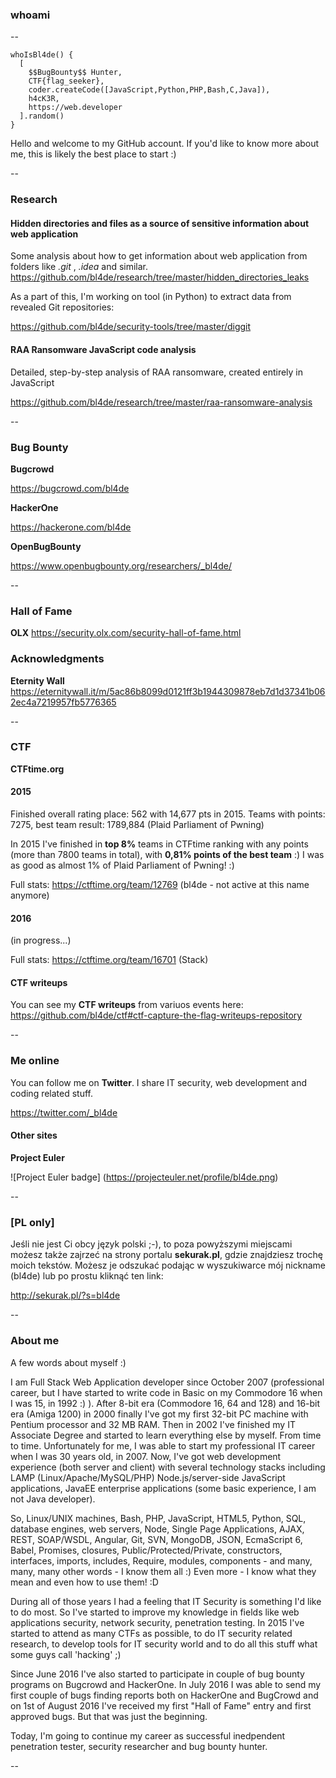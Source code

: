 
### whoami
--

```
whoIsBl4de() {
  [
    $$BugBounty$$ Hunter, 
    CTF{flag_seeker}, 
    coder.createCode([JavaScript,Python,PHP,Bash,C,Java]), 
    h4cK3R, 
    https://web.developer
  ].random()
}
```
Hello and welcome to my GitHub account.
If you'd like to know more about me, this is likely the best place to start :)

--

### Research

#### Hidden directories and files as a source of sensitive information about web application

Some analysis about how to get information about web application from folders like _.git_ , _.idea_ and similar.
https://github.com/bl4de/research/tree/master/hidden_directories_leaks

As a part of this, I'm working on tool (in Python) to extract data from revealed Git repositories:

https://github.com/bl4de/security-tools/tree/master/diggit

#### RAA Ransomware JavaScript code analysis

Detailed, step-by-step analysis of RAA ransomware, created entirely in JavaScript

https://github.com/bl4de/research/tree/master/raa-ransomware-analysis

--

### Bug Bounty

**Bugcrowd**		    

https://bugcrowd.com/bl4de

**HackerOne**		  

https://hackerone.com/bl4de

**OpenBugBounty**

https://www.openbugbounty.org/researchers/_bl4de/

--

### Hall of Fame

**OLX** https://security.olx.com/security-hall-of-fame.html


### Acknowledgments

**Eternity Wall** https://eternitywall.it/m/5ac86b8099d0121ff3b1944309878eb7d1d37341b062ec4a7219957fb5776365

--

### CTF

**CTFtime.org**		  

#### 2015

Finished overall rating place: 562 with 14,677 pts in 2015.
Teams with points: 7275, best team result: 1789,884 (Plaid Parliament of Pwning)

In 2015 I've finished in **top 8%** teams in CTFtime ranking with any points (more than 7800 teams in total), with **0,81% points of the best team** :)
I was as good as almost 1% of Plaid Parliament of Pwning! :)

Full stats: https://ctftime.org/team/12769 (bl4de - not active at this name anymore)

#### 2016

(in progress...)

Full stats: https://ctftime.org/team/16701 (Stack)

#### CTF writeups

You can see my **CTF writeups** from variuos events here: https://github.com/bl4de/ctf#ctf-capture-the-flag-writeups-repository

--

### Me online

You can follow me on **Twitter**. I share IT security, web development and coding related stuff.

https://twitter.com/_bl4de


#### Other sites

**Project Euler**

![Project Euler badge]
(https://projecteuler.net/profile/bl4de.png)

--

### [PL only]

Jeśli nie jest Ci obcy język polski ;-), to poza powyższymi miejscami możesz także zajrzeć na strony portalu **sekurak.pl**, gdzie znajdziesz trochę moich tekstów.
Możesz je odszukać podając w wyszukiwarce mój nickname (bl4de) lub po prostu kliknąć ten link:

http://sekurak.pl/?s=bl4de

--

### About me

A few words about myself :)

I am Full Stack Web Application developer since October 2007 (professional career, but I have started to write code in Basic on my Commodore 16 when I was 15, in 1992 :) ). After 8-bit era (Commodore 16, 64 and 128) and 16-bit era (Amiga 1200) in 2000 finally I've got my first 32-bit PC machine with Pentium processor and 32 MB RAM. Then in 2002 I've finished my IT Associate Degree and started to learn everything else by myself. From time to time.
Unfortunately for me, I was able to start my professional IT career when I was 30 years old, in 2007. Now, I've got web development experience (both server and client) with several technology stacks including LAMP (Linux/Apache/MySQL/PHP) Node.js/server-side JavaScript applications, JavaEE enterprise applications (some basic experience, I am not Java developer).

So, Linux/UNIX machines, Bash, PHP, JavaScript, HTML5, Python, SQL, database engines, web servers, Node, Single Page Applications, AJAX, REST, SOAP/WSDL, Angular, Git, SVN, MongoDB, JSON, EcmaScript 6, Babel, Promises, closures, Public/Protected/Private, constructors, interfaces, imports, includes, Require, modules, components - and many, many, many other words - I know them all :) Even more - I know what they mean and even how to use them! :D

During all of those years I had a feeling that IT Security is something I'd like to do most. So I've started to improve my knowledge in fields like web applications security, network security, penetration testing.
In 2015 I've started to attend as many CTFs as possible, to do IT security related research, to develop tools for IT security world and to do all this stuff what some guys call 'hacking' ;) 

Since June 2016 I've also started to participate in couple of bug bounty programs on Bugcrowd and HackerOne.
In July 2016 I was able to send my first couple of bugs finding reports both on HackerOne and BugCrowd and on 1st of August 2016 I've received my first "Hall of Fame" entry and first approved bugs. But that was just the beginning.

Today, I'm going to continue my career as successful inedpendent penetration tester, security researcher and bug bounty hunter.

--

